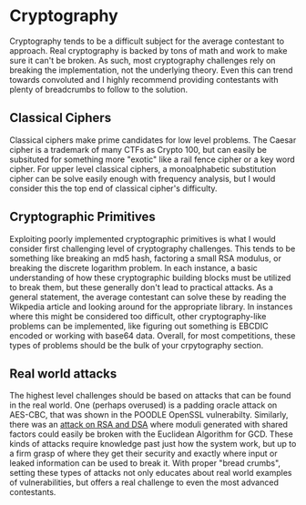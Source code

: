# Cryptography

Cryptography tends to be a difficult subject for the average contestant to approach. Real cryptography is backed by tons of math and work to make sure it can't be broken. As such, most cryptography challenges rely on breaking the implementation, not the underlying theory. Even this can trend towards convoluted and I highly recommend providing contestants with plenty of breadcrumbs to follow to the solution.

## Classical Ciphers
Classical ciphers make prime candidates for low level problems. The Caesar cipher is a trademark of many CTFs as Crypto 100, but can easily be subsituted for something more "exotic" like a rail fence cipher or a key word cipher. For upper level classical ciphers, a monoalphabetic substitution cipher can be solve easily enough with frequency analysis, but I would consider this the top end of classical cipher's difficulty.

## Cryptographic Primitives
Exploiting poorly implemented cryptographic primitives is what I would consider first challenging level of cryptography challenges. This tends to be something like breaking an md5 hash, factoring a small RSA modulus, or breaking the discrete logarithm problem. In each instance, a basic understanding of how these cryptographic building blocks must be utilized to break them, but these generally don't lead to practical attacks. As a general statement, the average contestant can solve these by reading the Wikpedia article and looking around for the appropriate library. In instances where this might be considered too difficult, other cryptography-like problems can be implemented, like figuring out something is EBCDIC encoded or working with base64 data. Overall, for most competitions, these types of problems should be the bulk of your crpytography section.

## Real world attacks
The highest level challenges should be based on attacks that can be found in the real world. One (perhaps overused) is a padding oracle attack on AES-CBC, that was shown in the POODLE OpenSSL vulnerabilty. Similarly, there was an [attack on RSA and DSA](https://factorable.net/weakkeys12.extended.pdf) where moduli generated with shared factors could easily be broken with the Euclidean Algorithm for GCD. These kinds of attacks require knowledge past just how the system work, but up to a firm grasp of where they get their security and exactly where input or leaked information can be used to break it. With proper "bread crumbs", setting these types of attacks not only educates about real world examples of vulnerabilities, but offers a real challenge to even the most advanced contestants. 
